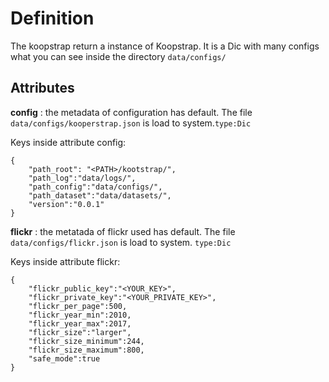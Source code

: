 # Definition

The koopstrap return a instance of Koopstrap. It is a Dic with many configs what you can see inside the directory `data/configs/`

## Attributes

**config** : the metadata of configuration has default. The file `data/configs/kooperstrap.json` is load to system.`type:Dic`

Keys inside attribute config:

    {
        "path_root": "<PATH>/kootstrap/",
        "path_log":"data/logs/",
        "path_config":"data/configs/",
        "path_dataset":"data/datasets/",
        "version":"0.0.1"
    }
    
**flickr** : the metatada of flickr used has default. The file `data/configs/flickr.json` is load to system. `type:Dic`

Keys inside attribute flickr:

    {
        "flickr_public_key":"<YOUR_KEY>",
        "flickr_private_key":"<YOUR_PRIVATE_KEY>",
        "flickr_per_page":500,
        "flickr_year_min":2010,
        "flickr_year_max":2017,
        "flickr_size":"larger",
        "flickr_size_minimum":244,
        "flickr_size_maximum":800,
        "safe_mode":true
    }
